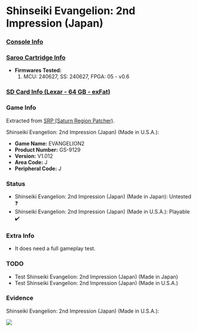 # Shinseiki Evangelion: 2nd Impression (Japan)

### [Console Info](../../../../Info/Consoles/VA13/README.md)

### [Saroo Cartridge Info](../../../../Info/Cartridges/GuangzhouSanStarOnlineShop/1.6/README.md)

- <b>Firmwares Tested:</b>
  1. MCU: 240627, SS: 240627, FPGA: 05 - v0.6

### [SD Card Info (Lexar - 64 GB - exFat)](../../../../Info/SdCards/Lexar/64GB/exfat/README.md)

### Game Info

Extracted from [SRP (Saturn Region Patcher)](https://segaxtreme.net/resources/saturn-region-patcher.81/download).

Shinseiki Evangelion: 2nd Impression (Japan) (Made in U.S.A.):

- <b>Game Name:</b> EVANGELION2
- <b>Product Number:</b> GS-9129
- <b>Version:</b> V1.012
- <b>Area Code:</b> J
- <b>Peripheral Code:</b> J

### Status

- Shinseiki Evangelion: 2nd Impression (Japan) (Made in Japan): Untested :question:
- Shinseiki Evangelion: 2nd Impression (Japan) (Made in U.S.A.): Playable :heavy_check_mark:

### Extra Info

- It does need a full gameplay test.

### TODO

- Test Shinseiki Evangelion: 2nd Impression (Japan) (Made in Japan)
- Test Shinseiki Evangelion: 2nd Impression (Japan) (Made in U.S.A.)

### Evidence

Shinseiki Evangelion: 2nd Impression (Japan) (Made in U.S.A.):

[![](https://img.youtube.com/vi/KT6rKXBuHQA/0.jpg)](https://www.youtube.com/watch?v=KT6rKXBuHQA)
